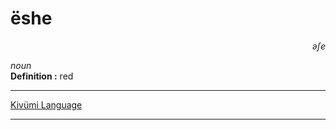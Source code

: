 
# ëshe

<div align="right"><i>əʃe</i></div>

*noun*  
**Definition :** red  

---

[Kivümi Language](../README.md)

---
